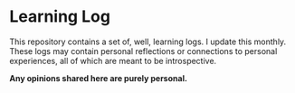 # Learning Log

This repository contains a set of, well, learning logs. I update this monthly. These logs may contain personal reflections or connections to personal experiences, all of which are meant to be introspective.

**Any opinions shared here are purely personal.**
